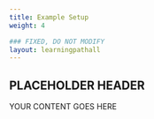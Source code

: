 ```yaml
---
title: Example Setup
weight: 4

### FIXED, DO NOT MODIFY
layout: learningpathall
---
```


## PLACEHOLDER HEADER 
YOUR CONTENT GOES HERE
